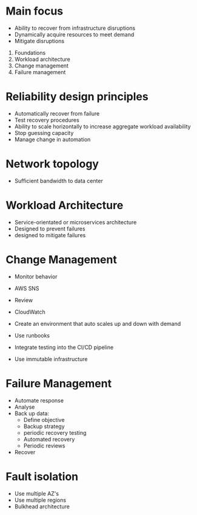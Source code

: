# Main focus

- Ability to recover from infrastructure disruptions
- Dynamically acquire resources to meet demand
- Mitigate disruptions

1. Foundations
2. Workload architecture
3. Change management
4. Failure management

# Reliability design principles

- Automatically recover from failure
- Test recovery procedures
- Ability to scale horizontally to increase aggregate workload availability
- Stop guessing capacity
- Manage change in automation

# Network topology

- Sufficient bandwidth to data center

# Workload Architecture

- Service-orientated or microservices architecture
- Designed to prevent failures
- designed to mitigate failures

# Change Management

- Monitor behavior
- AWS SNS
- Review
- CloudWatch

- Create an environment that auto scales up and down with demand
- Use runbooks
- Integrate testing into the CI/CD pipeline
- Use immutable infrastructure

# Failure Management

- Automate response
- Analyse
- Back up data:
  - Define objective
  - Backup strategy
  - periodic recovery testing
  - Automated recovery
  - Periodic reviews
- Recover

# Fault isolation

- Use multiple AZ's
- Use multiple regions
- Bulkhead architecture
